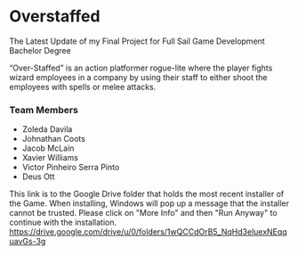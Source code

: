 # Overstaffed
The Latest Update of my Final Project for Full Sail Game Development Bachelor Degree

“Over-Staffed” is an action platformer rogue-lite where the player fights wizard employees in a company by using their staff to either shoot the employees with spells or melee attacks.

### Team Members
- Zoleda Davila
- Johnathan Coots
- Jacob McLain
- Xavier Williams
- Victor Pinheiro Serra Pinto
- Deus Ott

This link is to the Google Drive folder that holds the most recent installer of the Game. When installing, Windows will pop up a message that the installer cannot be trusted. 
Please click on "More Info" and then "Run Anyway" to continue with the installation. 
https://drive.google.com/drive/u/0/folders/1wQCCdOrB5_NqHd3eluexNEqquavGs-3g

